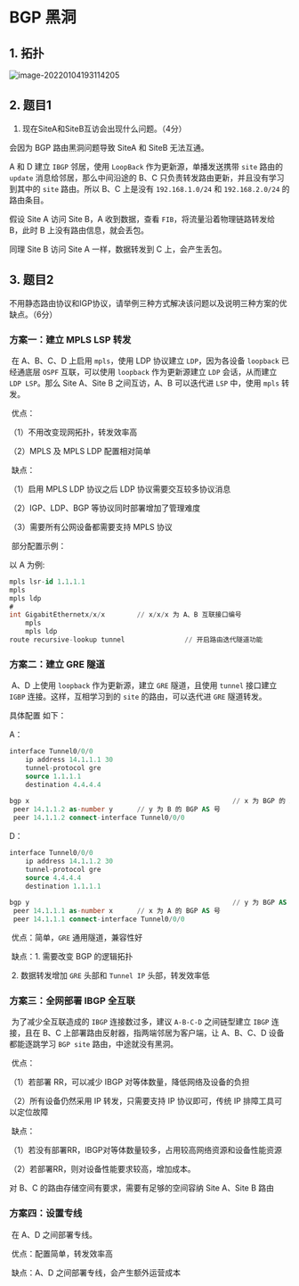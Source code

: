 # BGP 黑洞

## 1. 拓扑

![image-20220104193114205](https://s2.loli.net/2022/01/04/H5jv9U4lSgea6nq.png)

## 2. 题目1

1. 现在SiteA和SiteB互访会出现什么问题。（4分）

会因为 BGP 路由黑洞问题导致 SiteA 和 SiteB 无法互通。

A 和 D 建立 `IBGP` 邻居，使用 `LoopBack` 作为更新源，单播发送携带 `site` 路由的 `update` 消息给邻居，那么中间沿途的 B、C 只负责转发路由更新，并且没有学习到其中的 `site` 路由。所以 B、C 上是没有 `192.168.1.0/24` 和 `192.168.2.0/24` 的路由条目。

假设 Site A 访问 Site B，A 收到数据，查看 `FIB`，将流量沿着物理链路转发给 B，此时 B 上没有路由信息，就会丢包。

同理 Site B 访问 Site A 一样，数据转发到 C 上，会产生丢包。

## 3. 题目2

不用静态路由协议和IGP协议，请举例三种方式解决该问题以及说明三种方案的优缺点。（6分）

### 方案一：建立 MPLS LSP 转发

​	在 A、B、C、D 上启用 `mpls`，使用 LDP 协议建立 `LDP`，因为各设备 `loopback` 已经通底层 `OSPF` 互联，可以使用 `loopback` 作为更新源建立 `LDP` 会话，从而建立 `LDP LSP`。那么 Site A、Site B 之间互访，A、B 可以迭代进 `LSP` 中，使用 `mpls` 转发。

​	优点：

（1）不用改变现网拓扑，转发效率高

（2）MPLS 及 MPLS LDP 配置相对简单

​	缺点：

（1）启用 MPLS LDP 协议之后 LDP 协议需要交互较多协议消息 

（2）IGP、LDP、BGP 等协议同时部署增加了管理难度 

（3）需要所有公网设备都需要支持 MPLS 协议

​	部分配置示例：

以 A 为例:

```sql
mpls lsr-id 1.1.1.1
mpls
mpls ldp
#
int GigabitEthernetx/x/x		// x/x/x 为 A、B 互联接口编号
	mpls
	mpls ldp
route recursive-lookup tunnel				// 开启路由迭代隧道功能
```

### 方案二：建立 GRE 隧道

​	A、D 上使用 `loopback` 作为更新源，建立 `GRE` 隧道，且使用 `tunnel` 接口建立  `IGBP` 连接。这样，互相学习到的 `site` 的路由，可以迭代进 `GRE` 隧道转发。

具体配置 如下：

A：

```sql
interface Tunnel0/0/0
	ip address 14.1.1.1 30
	tunnel-protocol gre
	source 1.1.1.1
	destination 4.4.4.4
	
bgp x													// x 为 BGP 的 AS 号
 peer 14.1.1.2 as-number y		// y 为 B 的 BGP AS 号
 peer 14.1.1.2 connect-interface Tunnel0/0/0

```

D：

```sql
interface Tunnel0/0/0
	ip address 14.1.1.2 30
	tunnel-protocol gre
	source 4.4.4.4
	destination 1.1.1.1
	
bgp y													// y 为 BGP AS 号
 peer 14.1.1.1 as-number x		// x 为 A 的 BGP AS 号		
 peer 14.1.1.1 connect-interface Tunnel0/0/0

```

​	优点：简单，`GRE` 通用隧道，兼容性好

​	缺点：1. 需要改变 BGP 的逻辑拓扑

​				   2. 数据转发增加 `GRE` 头部和 `Tunnel IP` 头部，转发效率低

### 方案三：全网部署 IBGP 全互联

​	为了减少全互联造成的 `IBGP` 连接数过多，建议 `A-B-C-D` 之间链型建立 `IBGP` 连接，且在 B、C 上部署路由反射器，指两端邻居为客户端，让 A、B、C、D 设备都能逐跳学习 `BGP site` 路由，中途就没有黑洞。

​	优点：

（1）若部署 RR，可以减少 IBGP 对等体数量，降低网络及设备的负担

（2）所有设备仍然采用 IP 转发，只需要支持 IP 协议即可，传统 IP 排障工具可以定位故障

​	缺点：

（1）若没有部署RR，IBGP对等体数量较多，占用较高网络资源和设备性能资源 

（2）若部署RR，则对设备性能要求较高，增加成本。

  对 B、C 的路由存储空间有要求，需要有足够的空间容纳 Site A、Site B 路由

### 方案四：设置专线

​	在 A、D 之间部署专线。

​	优点：配置简单，转发效率高

​	缺点：A、D 之间部署专线，会产生额外运营成本

